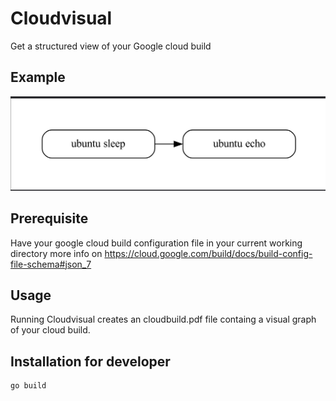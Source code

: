 # Cloudvisual
Get a structured view of your Google cloud build

## Example
![Screenshot_2023-05-26-05-01-46_1920x1080](https://github.com/Ari1009/Cloudvisual/blob/main/example/Screenshot_2023-05-26-05-01-46_1920x1080.png)

## Prerequisite
Have your google cloud build configuration file in your current working directory more info on https://cloud.google.com/build/docs/build-config-file-schema#json_7

## Usage
Running Cloudvisual creates an cloudbuild.pdf file containg a visual graph of your cloud build.

## Installation for developer

```text
go build
```

